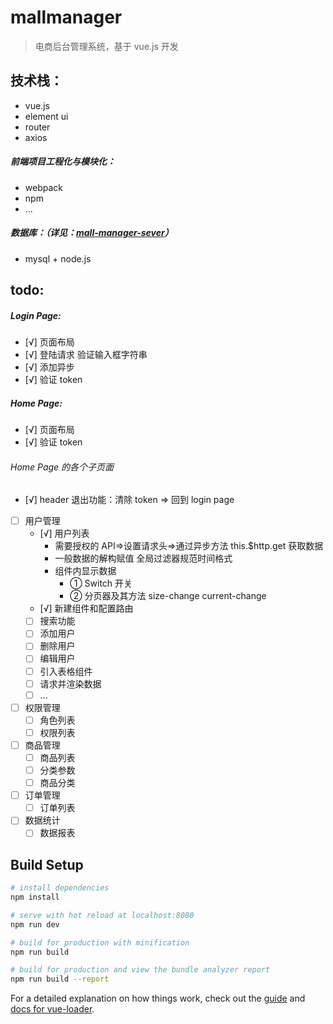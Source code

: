 # mallmanager

> 电商后台管理系统，基于 vue.js 开发

## 技术栈：

- vue.js
- element ui
- router
- axios

##### 前端项目工程化与模块化：

- webpack
- npm
- ...

##### 数据库：（详见：[mall-manager-sever](https://github.com/chloeeee72/mall-manager-sever)）

- mysql + node.js

## todo:

##### Login Page:

- [√] 页面布局
- [√] 登陆请求 验证输入框字符串
- [√] 添加异步
- [√] 验证 token

##### Home Page:

- [√] 页面布局
- [√] 验证 token

###### Home Page 的各个子页面

- [√] header 退出功能：清除 token => 回到 login page
- [ ] 用户管理
  - [√] 用户列表
    - 需要授权的 API=>设置请求头=>通过异步方法 this.\$http.get 获取数据
    - 一般数据的解构赋值 全局过滤器规范时间格式
    - 组件内显示数据
      - ① Switch 开关
      - ② 分页器及其方法 size-change current-change
  - [√] 新建组件和配置路由
  - [ ] 搜索功能
  - [ ] 添加用户
  - [ ] 删除用户
  - [ ] 编辑用户
  - [ ] 引入表格组件
  - [ ] 请求并渲染数据
  - [ ] ...
- [ ] 权限管理
  - [ ] 角色列表
  - [ ] 权限列表
- [ ] 商品管理
  - [ ] 商品列表
  - [ ] 分类参数
  - [ ] 商品分类
- [ ] 订单管理
  - [ ] 订单列表
- [ ] 数据统计
  - [ ] 数据报表

## Build Setup

```bash
# install dependencies
npm install

# serve with hot reload at localhost:8080
npm run dev

# build for production with minification
npm run build

# build for production and view the bundle analyzer report
npm run build --report
```

For a detailed explanation on how things work, check out the [guide](http://vuejs-templates.github.io/webpack/) and [docs for vue-loader](http://vuejs.github.io/vue-loader).
